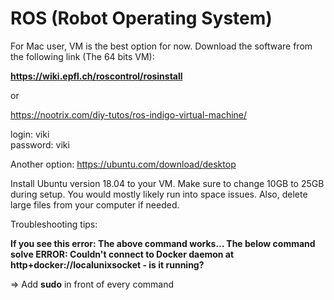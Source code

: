 # ROS (Robot Operating System)

For Mac user, VM is the best option for now.  Download the software from the following link (The 64 bits VM): 

**https://wiki.epfl.ch/roscontrol/rosinstall**

or 

https://nootrix.com/diy-tutos/ros-indigo-virtual-machine/

login: viki <br>
password: viki


Another option: https://ubuntu.com/download/desktop

Install Ubuntu version 18.04 to your VM.  Make sure to change 10GB to 25GB during setup.  You would mostly likely run into space issues. Also, delete large files from your computer if needed. 

Troubleshooting tips: 

**If you see this error: The above command works… The below command solve ERROR: Couldn't connect to Docker daemon at http+docker://localunixsocket - is it running?**

=> Add **sudo** in front of every command 
